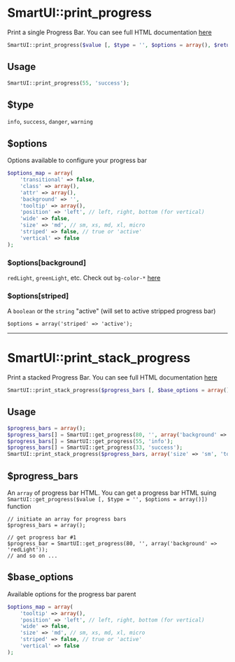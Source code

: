 # SmartUI::print_progress
Print a single Progress Bar. You can see full HTML documentation [here](general-elements.php)
```php
SmartUI::print_progress($value [, $type = '', $options = array(), $return = false]);
```

## Usage
```php
SmartUI::print_progress(55, 'success');
```

## $type
```info```, ```success```, ```danger```, ```warning```

## $options
Options available to configure your progress bar
```php
$options_map = array(
    'transitional' => false,
    'class' => array(),
    'attr' => array(),
    'background' => '',
    'tooltip' => array(),
    'position' => 'left', // left, right, bottom (for vertical)
    'wide' => false,
    'size' => 'md', // sm, xs, md, xl, micro
    'striped' => false, // true or 'active'
    'vertical' => false
);
```

### $options[background]
```redLight```, ```greenLight```, etc. Check out ```bg-color-*``` [here](typography.php)

### $options[striped]
A ```boolean``` or the ```string``` "active" (will set to active stripped progress bar)
```
$options = array('striped' => 'active');
```

***

# SmartUI::print_stack_progress
Print a stacked Progress Bar. You can see full HTML documentation [here](general-elements.php)
```php
SmartUI::print_stack_progress($progress_bars [, $base_options = array(), $return = false])
```

## Usage
```php
$progress_bars = array();
$progress_bars[] = SmartUI::get_progress(80, '', array('background' => 'redLight'));
$progress_bars[] = SmartUI::get_progress(55, 'info');
$progress_bars[] = SmartUI::get_progress(33, 'success');
SmartUI::print_stack_progress($progress_bars, array('size' => 'sm', 'tooltip' => 'Stacked Progress'), true);
```

## $progress_bars
An ```array``` of progress bar HTML. You can get a progress bar HTML suing ```SmartUI::get_progress($value [, $type = '', $options = array()])``` function
```
// initiate an array for progress bars
$progress_bars = array(); 

// get progress bar #1
$progress_bar = SmartUI::get_progress(80, '', array('background' => 'redLight'));
// and so on ...
```

## $base_options
Available options for the progress bar parent
```php
$options_map = array(
    'tooltip' => array(),
    'position' => 'left', // left, right, bottom (for vertical)
    'wide' => false,
    'size' => 'md', // sm, xs, md, xl, micro
    'striped' => false, // true or 'active'
    'vertical' => false
);
```

